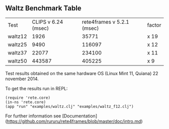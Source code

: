 
Waltz Benchmark Table
----

<table>
<tr><td>Test</td><td>CLIPS v 6.24 (msec)</td><td>rete4frames v 5.2.1 (msec)</td><td>factor</td></tr>
<tr><td>waltz12</td><td>1926</td><td>35771</td><td>x 19</td></tr>
<tr><td>waltz25</td><td>9490</td><td>116097</td><td>x 12</td></tr>
<tr><td>waltz37</td><td>22077</td><td>234100</td><td>x 11</td></tr>
<tr><td>waltz50</td><td>443587</td><td>405225</td><td>x 9</td></tr>
</table>

Test results obtained on the same hardware OS (Linux Mint 11, Quiana) 22 november 2014.

To get the results run in REPL:

```
(require 'rete.core)
(in-ns 'rete.core)
(app "run" "examples/waltz.clj" "examples/waltz_f12.clj")
```
For further information see [Documentation] (https://github.com/rururu/rete4frames/blob/master/doc/intro.md)


